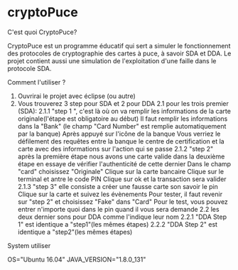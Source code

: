 # cryptoPuce

C'est quoi CryptoPuce?

CryptoPuce est un programme éducatif qui sert a simuler le fonctionnement des protocoles de cryptographie des cartes à puce, à savoir SDA et DDA. Le projet contient aussi une simulation de l'exploitation d'une faille dans le protocole SDA.
 
 Comment l'utiliser ?

   1. Ouvrirai le projet avec éclipse (ou autre)
   2. Vous trouverez 3 step pour SDA et 2 pour DDA 
    2.1 pour les trois premier (SDA): 
     2.1.1 "step 1 ", c'est là où on va remplir les informations de la carte originale(l'étape est obligatoire au début) Il faut      remplir les informations dans la "Bank" (le champ "Card Number" est remplie automatiquement par la banque) Après appuyé sur l'icône de la banque Vous verriez le défilement des requêtes entre la banque le centre de certification et la carte avec des informations sur l'action qui se passe 
     2.1.2 "step 2" après la première étape nous avons une carte valide dans la deuxième étape en essaye de vérifier l'authenticité de cette dernier Dans le champ "card" choisissez "Originale" Clique sur la carte bancaire Clique sur le terminal et antre le code PIN Clique sur ok et la transaction sera valider 
     2.1.3 "step 3" elle consiste a créer une fausse carte son savoir le pin Clique sur la carte et suivez les évènements Pour tester, il faut revenir sur "step 2" et choisissez "Fake" dans "Card" Pour le test, vous pouvez entrer n'importe quoi dans le pin quand il vous sera demande 
    2.2 les deux dernier sons pour DDA comme l'indique leur nom 
     2.2.1 "DDA Step 1" est identique a "step1"(les mêmes étapes) 
     2.2.2 "DDA Step 2" est identique a "step2"(les mêmes étapes)

System utiliser

OS="Ubuntu 16.04" JAVA_VERSION="1.8.0_131"

